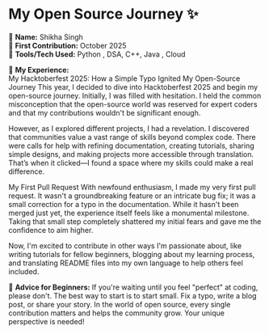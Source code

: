 # My Open Source Journey ✨

👤 **Name:** Shikha Singh   
📅 **First Contribution:** October 2025  
🔧 **Tools/Tech Used:** Python , DSA, C++, Java , Cloud 

🌟 **My Experience:**  
My Hacktoberfest 2025: How a Simple Typo Ignited My Open-Source Journey
This year, I decided to dive into Hacktoberfest 2025 and begin my open-source journey. Initially, I was filled with hesitation. I held the common misconception that the open-source world was reserved for expert coders and that my contributions wouldn't be significant enough.

However, as I explored different projects, I had a revelation. I discovered that communities value a vast range of skills beyond complex code. There were calls for help with refining documentation, creating tutorials, sharing simple designs, and making projects more accessible through translation. That’s when it clicked—I found a space where my skills could make a real difference.

My First Pull Request
With newfound enthusiasm, I made my very first pull request. It wasn't a groundbreaking feature or an intricate bug fix; it was a small correction for a typo in the documentation. While it hasn't been merged just yet, the experience itself feels like a monumental milestone. Taking that small step completely shattered my initial fears and gave me the confidence to aim higher.

Now, I'm excited to contribute in other ways I'm passionate about, like writing tutorials for fellow beginners, blogging about my learning process, and translating README files into my own language to help others feel included.

📌 **Advice for Beginners:** 
If you're waiting until you feel "perfect" at coding, please don't. The best way to start is to start small. Fix a typo, write a blog post, or share your story. In the world of open source, every single contribution matters and helps the community grow. Your unique perspective is needed! 
